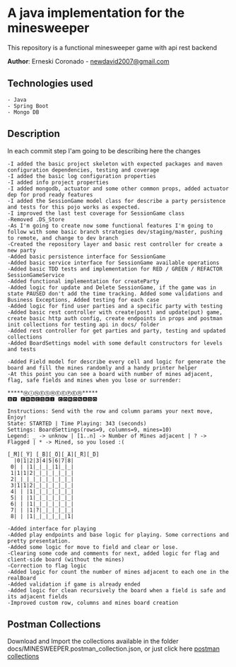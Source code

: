 # A java implementation for the minesweeper

This repository is a functional minesweeper game with api rest backend

**Author**: Erneski Coronado  - newdavid2007@gmail.com

## Technologies used

    - Java
    - Spring Boot
    - Mongo DB
    


## Description

In each commit step I'am going to be describing here the changes

    -I added the basic project skeleton with expected packages and maven configuration dependencies, testing and coverage
    -I added the basic log configuration properties
    -I added info project properties
    -I added mongodb, actuator and some other common props, added actuator dep for prod ready features
    -I added the SessionGame model class for describe a party persistence and tests for this pojo works as expected.
    -I improved the last test coverage for SessionGame class
    -Removed .DS_Store
    -As I'm going to create now some functional features I'm going to follow with some basic branch strategies dev/staging/master, pushing to remote, and change to dev branch 
    -Created the repository layer and basic rest controller for create a new party
    -Added basic persistence interface for SessionGame
    -Added basic service interface for SessionGame available operations
    -Added basic TDD tests and implementation for RED / GREEN / REFACTOR SessionGameService
    -Added functional implementation for createParty
    -Added logic for update and Delete SessionGame, if the game was in state PAUSED don't add the time tracking. Added some validations and Business Exceptions, Added testing for each case
    -Added logic for find user parties and a specific party with testing
    -Added basic rest controller with create(post) and update(put) game, create basic http auth config, create endpoints in props and postman init collections for testing api in docs/ folder
    -Added rest controller for get parties and party, testing and updated collections
    -Added BoardSettings model with some default constructors for levels and tests
    
    -Added Field model for describe every cell and logic for generate the board and fill the mines randomly and a handy printer helper
    -At this point you can see a board with number of mines adjacent, flag, safe fields and mines when you lose or surrender:  
    
	*****ⓂⒾⓃⒺⓈⓌⒺⒺⓅⒺⓇ*****
	🅱🆈 🅴🆁🅽🅴🆂🅺🅸 🅲🅾🆁🅾🅽🅰🅳🅾
	
	Instructions: Send with the row and column params your next move, Enjoy!
	State: STARTED | Time Playing: 343 (seconds)
	Settings: BoardSettings(rows=9, columns=9, mines=10)
	Legend: _ -> unknow | [1..n] -> Number of Mines adjacent | ? -> Flagged | * -> Mined, so you losed :(
	
	[̲̅M][̲̅Y] [̲̅B][̲̅O][̲̅A][̲̅R][̲̅D]
	  |0|1|2|3|4|5|6|7|8|
	 0| | |1|_|_|_|1|_|_|
	 1|1|1|2|_|_|_|_|_|_|
	 2|_|_|_|_|_|_|_|_|_|
	 3|1|1|2|_|_|_|_|_|_|
	 4| | |1|_|_|_|_|_|_|
	 5| | |1|_|_|_|_|_|_|
	 6| | |1|_|_|_|_|_|_|
	 7| | |1|?|_|_|_|_|_|
	 8| | |1|_|_|_|_|_|1|
		
	-Added interface for playing
	-Added play endpoints and base logic for playing. Some corrections and pretty presentation.
	-Added some logic for move to field and clear or lose.
	-Clearing some code and comments for next, added logic for flag and client-side board (without the mines)
	-Correction to flag logic
	-Added logic for count the number of mines adjacent to each one in the realBoard
	-Added validation if game is already ended
	-Added logic for clean recursively the board when a field is safe and its adjacent fields
	-Improved custom row, columns and mines board creation

   
## Postman Collections

Download and Import the collections available in the folder docs/MINESWEEPER.postman_collection.json, or just click here [postman collections](docs/MINESWEEPER.postman_collection.json)

